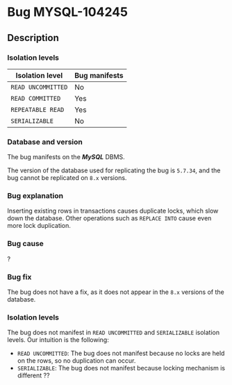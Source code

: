 # Bug MYSQL-104245

## Description

### Isolation levels

| Isolation level    | Bug manifests |
|--------------------|---------------|
| `READ UNCOMMITTED` | No            |
| `READ COMMITTED`   | Yes           |
| `REPEATABLE READ`  | Yes           |
| `SERIALIZABLE`     | No            |

### Database and version

The bug manifests on the **_MySQL_** DBMS.

The version of the database used for replicating the bug is `5.7.34`, and the bug cannot be replicated on `8.x` versions.

### Bug explanation

Inserting existing rows in transactions causes duplicate locks, which slow down the database. Other operations such as `REPLACE INTO` cause even more lock duplication.

### Bug cause

?

### Bug fix

The bug does not have a fix, as it does not appear in the `8.x` versions of the database.

### Isolation levels

The bug does not manifest in `READ UNCOMMITTED` and `SERIALIZABLE` isolation levels. Our intuition is the following:

 * `READ UNCOMMITTED`: The bug does not manifest because no locks are held on the rows, so no duplication can occur.
 * `SERIALIZABLE`: The bug does not manifest because locking mechanism is different ??